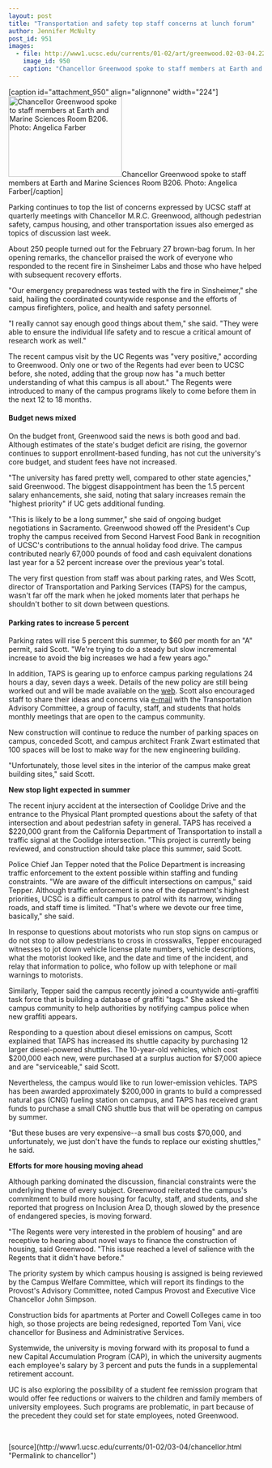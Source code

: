 ```yaml
---
layout: post
title: "Transportation and safety top staff concerns at lunch forum"
author: Jennifer McNulty
post_id: 951
images:
  - file: http://www1.ucsc.edu/currents/01-02/art/greenwood.02-03-04.224.jpg
    image_id: 950
    caption: "Chancellor Greenwood spoke to staff members at Earth and Marine Sciences Room B206. Photo: Angelica Farber"
---
```


[caption id="attachment_950" align="alignnone" width="224"]<a href="http://localhost/mysite/wp-content/uploads/2002/03/greenwood.02-03-04.224.jpg"><img class="size-full wp-image-950" src="http://localhost/mysite/wp-content/uploads/2002/03/greenwood.02-03-04.224.jpg" alt="Chancellor Greenwood spoke to staff members at Earth and Marine Sciences Room B206. Photo: Angelica Farber" width="224" height="159" /></a>Chancellor Greenwood spoke to staff members at Earth and Marine Sciences Room B206. Photo: Angelica Farber[/caption]
<p>
  Parking continues to top the list of concerns expressed by UCSC staff at quarterly meetings with Chancellor M.R.C. Greenwood, although pedestrian safety, campus housing, and other transportation issues also emerged as topics of discussion last week.
</p>About 250 people turned out for the February 27 brown-bag forum. In her opening remarks, the chancellor praised the work of everyone who responded to the recent fire in Sinsheimer Labs and those who have helped with subsequent recovery efforts.
<p>
  "Our emergency preparedness was tested with the fire in Sinsheimer," she said, hailing the coordinated countywide response and the efforts of campus firefighters, police, and health and safety personnel.
</p>
<p>
  "I really cannot say enough good things about them," she said. "They were able to ensure the individual life safety and to rescue a critical amount of research work as well."
</p>
<p>
  The recent campus visit by the UC Regents was "very positive," according to Greenwood. Only one or two of the Regents had ever been to UCSC before, she noted, adding that the group now has "a much better understanding of what this campus is all about." The Regents were introduced to many of the campus programs likely to come before them in the next 12 to 18 months.
</p>
<h4>
  Budget news mixed
</h4>
<p>
  On the budget front, Greenwood said the news is both good and bad. Although estimates of the state's budget deficit are rising, the governor continues to support enrollment-based funding, has not cut the university's core budget, and student fees have not increased.
</p>
<p>
  "The university has fared pretty well, compared to other state agencies," said Greenwood. The biggest disappointment has been the 1.5 percent salary enhancements, she said, noting that salary increases remain the "highest priority" if UC gets additional funding.
</p>
<p>
  "This is likely to be a long summer," she said of ongoing budget negotiations in Sacramento. Greenwood showed off the President's Cup trophy the campus received from Second Harvest Food Bank in recognition of UCSC's contributions to the annual holiday food drive. The campus contributed nearly 67,000 pounds of food and cash equivalent donations last year for a 52 percent increase over the previous year's total.
</p>
<p>
  The very first question from staff was about parking rates, and Wes Scott, director of Transportation and Parking Services (TAPS) for the campus, wasn't far off the mark when he joked moments later that perhaps he shouldn't bother to sit down between questions.
</p>
<h4>
  Parking rates to increase 5 percent
</h4>
<p>
  Parking rates will rise 5 percent this summer, to $60 per month for an "A" permit, said Scott. "We're trying to do a steady but slow incremental increase to avoid the big increases we had a few years ago."
</p>
<p>
  In addition, TAPS is gearing up to enforce campus parking regulations 24 hours a day, seven days a week. Details of the new policy are still being worked out and will be made available on the <a href="http://www2.ucsc.edu/taps/">web</a>. Scott also encouraged staff to share their ideas and concerns via <a href="mailto:cjstark@cats.ucsc.edu">e-mail</a> with the Transportation Advisory Committee, a group of faculty, staff, and students that holds monthly meetings that are open to the campus community.
</p>
<p>
  New construction will continue to reduce the number of parking spaces on campus, conceded Scott, and campus architect Frank Zwart estimated that 100 spaces will be lost to make way for the new engineering building.<br>
</p>
<p>
  "Unfortunately, those level sites in the interior of the campus make great building sites," said Scott.
</p>
<p>
  <b>New stop light expected in summer</b>
</p>
<p>
  The recent injury accident at the intersection of Coolidge Drive and the entrance to the Physical Plant prompted questions about the safety of that intersection and about pedestrian safety in general. TAPS has received a $220,000 grant from the California Department of Transportation to install a traffic signal at the Coolidge intersection. "This project is currently being reviewed, and construction should take place this summer, said Scott.
</p>
<p>
  Police Chief Jan Tepper noted that the Police Department is increasing traffic enforcement to the extent possible within staffing and funding constraints. "We are aware of the difficult intersections on campus," said Tepper. Although traffic enforcement is one of the department's highest priorities, UCSC is a difficult campus to patrol with its narrow, winding roads, and staff time is limited. "That's where we devote our free time, basically," she said.
</p>
<p>
  In response to questions about motorists who run stop signs on campus or do not stop to allow pedestrians to cross in crosswalks, Tepper encouraged witnesses to jot down vehicle license plate numbers, vehicle descriptions, what the motorist looked like, and the date and time of the incident, and relay that information to police, who follow up with telephone or mail warnings to motorists.
</p>
<p>
  Similarly, Tepper said the campus recently joined a countywide anti-graffiti task force that is building a database of graffiti "tags." She asked the campus community to help authorities by notifying campus police when new graffiti appears.
</p>
<p>
  Responding to a question about diesel emissions on campus, Scott explained that TAPS has increased its shuttle capacity by purchasing 12 larger diesel-powered shuttles. The 10-year-old vehicles, which cost $200,000 each new, were purchased at a surplus auction for $7,000 apiece and are "serviceable," said Scott.
</p>
<p>
  Nevertheless, the campus would like to run lower-emission vehicles. TAPS has been awarded approximately $200,000 in grants to build a compressed natural gas (CNG) fueling station on campus, and TAPS has received grant funds to purchase a small CNG shuttle bus that will be operating on campus by summer.
</p>
<p>
  "But these buses are very expensive--a small bus costs $70,000, and unfortunately, we just don't have the funds to replace our existing shuttles," he said.
</p>
<p>
  <b>Efforts for more housing moving ahead</b>
</p>
<p>
  Although parking dominated the discussion, financial constraints were the underlying theme of every subject. Greenwood reiterated the campus's commitment to build more housing for faculty, staff, and students, and she reported that progress on Inclusion Area D, though slowed by the presence of endangered species, is moving forward.
</p>
<p>
  "The Regents were very interested in the problem of housing" and are receptive to hearing about novel ways to finance the construction of housing, said Greenwood. "This issue reached a level of salience with the Regents that it didn't have before."<br>
</p>
<p>
  The priority system by which campus housing is assigned is being reviewed by the Campus Welfare Committee, which will report its findings to the Provost's Advisory Committee, noted Campus Provost and Executive Vice Chancellor John Simpson.
</p>
<p>
  Construction bids for apartments at Porter and Cowell Colleges came in too high, so those projects are being redesigned, reported Tom Vani, vice chancellor for Business and Administrative Services.
</p>
<p>
  Systemwide, the university is moving forward with its proposal to fund a new Capital Accumulation Program (CAP), in which the university augments each employee's salary by 3 percent and puts the funds in a supplemental retirement account.
</p>
<p>
  UC is also exploring the possibility of a student fee remission program that would offer fee reductions or waivers to the children and family members of university employees. Such programs are problematic, in part because of the precedent they could set for state employees, noted Greenwood.
</p>
<p>
  <br>

</p>
<p>

</p>
[source](http://www1.ucsc.edu/currents/01-02/03-04/chancellor.html "Permalink to chancellor")
